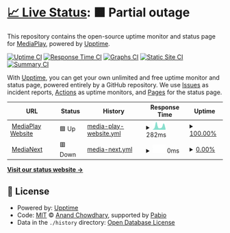 # [📈 Live Status](https://status.mediaplay.linerly.xyz): <!--live status--> **🟧 Partial outage**

This repository contains the open-source uptime monitor and status page for [MediaPlay](https://mediaplay-discord.netlify.app/), powered by [Upptime](https://github.com/upptime/upptime).

[![Uptime CI](https://github.com/MediaPlay-Discord/status/workflows/Uptime%20CI/badge.svg)](https://github.com/MediaPlay-Discord/status/actions?query=workflow%3A%22Uptime+CI%22)
[![Response Time CI](https://github.com/MediaPlay-Discord/status/workflows/Response%20Time%20CI/badge.svg)](https://github.com/MediaPlay-Discord/status/actions?query=workflow%3A%22Response+Time+CI%22)
[![Graphs CI](https://github.com/MediaPlay-Discord/status/workflows/Graphs%20CI/badge.svg)](https://github.com/MediaPlay-Discord/status/actions?query=workflow%3A%22Graphs+CI%22)
[![Static Site CI](https://github.com/MediaPlay-Discord/status/workflows/Static%20Site%20CI/badge.svg)](https://github.com/MediaPlay-Discord/status/actions?query=workflow%3A%22Static+Site+CI%22)
[![Summary CI](https://github.com/MediaPlay-Discord/status/workflows/Summary%20CI/badge.svg)](https://github.com/MediaPlay-Discord/status/actions?query=workflow%3A%22Summary+CI%22)

With [Upptime](https://upptime.js.org), you can get your own unlimited and free uptime monitor and status page, powered entirely by a GitHub repository. We use [Issues](https://github.com/MediaPlay-Discord/status/issues) as incident reports, [Actions](https://github.com/MediaPlay-Discord/status/actions) as uptime monitors, and [Pages](https://status.mediaplay.linerly.xyz) for the status page.

<!--start: status pages-->
<!-- This summary is generated by Upptime (https://github.com/upptime/upptime) -->
<!-- Do not edit this manually, your changes will be overwritten -->
<!-- prettier-ignore -->
| URL | Status | History | Response Time | Uptime |
| --- | ------ | ------- | ------------- | ------ |
| <img alt="" src="https://icons.duckduckgo.com/ip3/mediaplay.linerly.xyz.ico" height="13"> [MediaPlay Website](https://mediaplay.linerly.xyz) | 🟩 Up | [media-play-website.yml](https://github.com/MediaPlay-Discord/status/commits/HEAD/history/media-play-website.yml) | <details><summary><img alt="Response time graph" src="./graphs/media-play-website/response-time-week.png" height="20"> 282ms</summary><br><a href="https://status-mediaplay.linerly.xyz/history/media-play-website"><img alt="Response time 251" src="https://img.shields.io/endpoint?url=https%3A%2F%2Fraw.githubusercontent.com%2FMediaPlay-Discord%2Fstatus%2FHEAD%2Fapi%2Fmedia-play-website%2Fresponse-time.json"></a><br><a href="https://status-mediaplay.linerly.xyz/history/media-play-website"><img alt="24-hour response time 318" src="https://img.shields.io/endpoint?url=https%3A%2F%2Fraw.githubusercontent.com%2FMediaPlay-Discord%2Fstatus%2FHEAD%2Fapi%2Fmedia-play-website%2Fresponse-time-day.json"></a><br><a href="https://status-mediaplay.linerly.xyz/history/media-play-website"><img alt="7-day response time 282" src="https://img.shields.io/endpoint?url=https%3A%2F%2Fraw.githubusercontent.com%2FMediaPlay-Discord%2Fstatus%2FHEAD%2Fapi%2Fmedia-play-website%2Fresponse-time-week.json"></a><br><a href="https://status-mediaplay.linerly.xyz/history/media-play-website"><img alt="30-day response time 286" src="https://img.shields.io/endpoint?url=https%3A%2F%2Fraw.githubusercontent.com%2FMediaPlay-Discord%2Fstatus%2FHEAD%2Fapi%2Fmedia-play-website%2Fresponse-time-month.json"></a><br><a href="https://status-mediaplay.linerly.xyz/history/media-play-website"><img alt="1-year response time 262" src="https://img.shields.io/endpoint?url=https%3A%2F%2Fraw.githubusercontent.com%2FMediaPlay-Discord%2Fstatus%2FHEAD%2Fapi%2Fmedia-play-website%2Fresponse-time-year.json"></a></details> | <details><summary><a href="https://status-mediaplay.linerly.xyz/history/media-play-website">100.00%</a></summary><a href="https://status-mediaplay.linerly.xyz/history/media-play-website"><img alt="All-time uptime 99.99%" src="https://img.shields.io/endpoint?url=https%3A%2F%2Fraw.githubusercontent.com%2FMediaPlay-Discord%2Fstatus%2FHEAD%2Fapi%2Fmedia-play-website%2Fuptime.json"></a><br><a href="https://status-mediaplay.linerly.xyz/history/media-play-website"><img alt="24-hour uptime 100.00%" src="https://img.shields.io/endpoint?url=https%3A%2F%2Fraw.githubusercontent.com%2FMediaPlay-Discord%2Fstatus%2FHEAD%2Fapi%2Fmedia-play-website%2Fuptime-day.json"></a><br><a href="https://status-mediaplay.linerly.xyz/history/media-play-website"><img alt="7-day uptime 100.00%" src="https://img.shields.io/endpoint?url=https%3A%2F%2Fraw.githubusercontent.com%2FMediaPlay-Discord%2Fstatus%2FHEAD%2Fapi%2Fmedia-play-website%2Fuptime-week.json"></a><br><a href="https://status-mediaplay.linerly.xyz/history/media-play-website"><img alt="30-day uptime 100.00%" src="https://img.shields.io/endpoint?url=https%3A%2F%2Fraw.githubusercontent.com%2FMediaPlay-Discord%2Fstatus%2FHEAD%2Fapi%2Fmedia-play-website%2Fuptime-month.json"></a><br><a href="https://status-mediaplay.linerly.xyz/history/media-play-website"><img alt="1-year uptime 100.00%" src="https://img.shields.io/endpoint?url=https%3A%2F%2Fraw.githubusercontent.com%2FMediaPlay-Discord%2Fstatus%2FHEAD%2Fapi%2Fmedia-play-website%2Fuptime-year.json"></a></details>
| <img alt="" src="https://icons.duckduckgo.com/ip3/mn.mediaplay.linerly.xyz.ico" height="13"> [MediaNext](http://mn.mediaplay.linerly.xyz:1709) | 🟥 Down | [media-next.yml](https://github.com/MediaPlay-Discord/status/commits/HEAD/history/media-next.yml) | <details><summary><img alt="Response time graph" src="./graphs/media-next/response-time-week.png" height="20"> 0ms</summary><br><a href="https://status-mediaplay.linerly.xyz/history/media-next"><img alt="Response time 366" src="https://img.shields.io/endpoint?url=https%3A%2F%2Fraw.githubusercontent.com%2FMediaPlay-Discord%2Fstatus%2FHEAD%2Fapi%2Fmedia-next%2Fresponse-time.json"></a><br><a href="https://status-mediaplay.linerly.xyz/history/media-next"><img alt="24-hour response time 0" src="https://img.shields.io/endpoint?url=https%3A%2F%2Fraw.githubusercontent.com%2FMediaPlay-Discord%2Fstatus%2FHEAD%2Fapi%2Fmedia-next%2Fresponse-time-day.json"></a><br><a href="https://status-mediaplay.linerly.xyz/history/media-next"><img alt="7-day response time 0" src="https://img.shields.io/endpoint?url=https%3A%2F%2Fraw.githubusercontent.com%2FMediaPlay-Discord%2Fstatus%2FHEAD%2Fapi%2Fmedia-next%2Fresponse-time-week.json"></a><br><a href="https://status-mediaplay.linerly.xyz/history/media-next"><img alt="30-day response time 0" src="https://img.shields.io/endpoint?url=https%3A%2F%2Fraw.githubusercontent.com%2FMediaPlay-Discord%2Fstatus%2FHEAD%2Fapi%2Fmedia-next%2Fresponse-time-month.json"></a><br><a href="https://status-mediaplay.linerly.xyz/history/media-next"><img alt="1-year response time 333" src="https://img.shields.io/endpoint?url=https%3A%2F%2Fraw.githubusercontent.com%2FMediaPlay-Discord%2Fstatus%2FHEAD%2Fapi%2Fmedia-next%2Fresponse-time-year.json"></a></details> | <details><summary><a href="https://status-mediaplay.linerly.xyz/history/media-next">0.00%</a></summary><a href="https://status-mediaplay.linerly.xyz/history/media-next"><img alt="All-time uptime 17.90%" src="https://img.shields.io/endpoint?url=https%3A%2F%2Fraw.githubusercontent.com%2FMediaPlay-Discord%2Fstatus%2FHEAD%2Fapi%2Fmedia-next%2Fuptime.json"></a><br><a href="https://status-mediaplay.linerly.xyz/history/media-next"><img alt="24-hour uptime 0.00%" src="https://img.shields.io/endpoint?url=https%3A%2F%2Fraw.githubusercontent.com%2FMediaPlay-Discord%2Fstatus%2FHEAD%2Fapi%2Fmedia-next%2Fuptime-day.json"></a><br><a href="https://status-mediaplay.linerly.xyz/history/media-next"><img alt="7-day uptime 0.00%" src="https://img.shields.io/endpoint?url=https%3A%2F%2Fraw.githubusercontent.com%2FMediaPlay-Discord%2Fstatus%2FHEAD%2Fapi%2Fmedia-next%2Fuptime-week.json"></a><br><a href="https://status-mediaplay.linerly.xyz/history/media-next"><img alt="30-day uptime 1.38%" src="https://img.shields.io/endpoint?url=https%3A%2F%2Fraw.githubusercontent.com%2FMediaPlay-Discord%2Fstatus%2FHEAD%2Fapi%2Fmedia-next%2Fuptime-month.json"></a><br><a href="https://status-mediaplay.linerly.xyz/history/media-next"><img alt="1-year uptime 7.27%" src="https://img.shields.io/endpoint?url=https%3A%2F%2Fraw.githubusercontent.com%2FMediaPlay-Discord%2Fstatus%2FHEAD%2Fapi%2Fmedia-next%2Fuptime-year.json"></a></details>

<!--end: status pages-->

[**Visit our status website →**](https://status.mediaplay.linerly.xyz)

## 📄 License

- Powered by: [Upptime](https://github.com/upptime/upptime)
- Code: [MIT](./LICENSE) © [Anand Chowdhary](https://anandchowdhary.com), supported by [Pabio](https://pabio.com)
- Data in the `./history` directory: [Open Database License](https://opendatacommons.org/licenses/odbl/1-0/)
